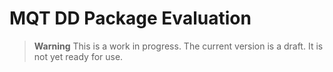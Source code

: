 # MQT DD Package Evaluation

> **Warning**
> This is a work in progress. The current version is a draft. It is not yet ready for use.
